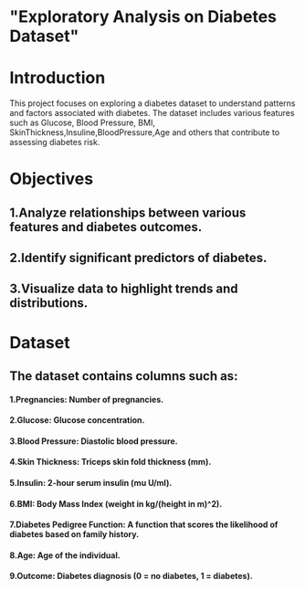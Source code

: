 # "Exploratory Analysis on Diabetes Dataset"

# Introduction
This project focuses on exploring a diabetes dataset to understand patterns and factors associated with diabetes. The dataset includes various features such as Glucose, Blood Pressure, BMI, SkinThickness,Insuline,BloodPressure,Age and others that contribute to assessing diabetes risk.
# Objectives
## 1.Analyze relationships between various features and diabetes outcomes.
## 2.Identify significant predictors of diabetes.
## 3.Visualize data to highlight trends and distributions.
# Dataset
## The dataset contains columns such as:
#### 1.Pregnancies: Number of pregnancies.
#### 2.Glucose: Glucose concentration.
#### 3.Blood Pressure: Diastolic blood pressure.
#### 4.Skin Thickness: Triceps skin fold thickness (mm).
#### 5.Insulin: 2-hour serum insulin (mu U/ml).
#### 6.BMI: Body Mass Index (weight in kg/(height in m)^2).
#### 7.Diabetes Pedigree Function: A function that scores the likelihood of diabetes based on family history.
#### 8.Age: Age of the individual.
#### 9.Outcome: Diabetes diagnosis (0 = no diabetes, 1 = diabetes).
